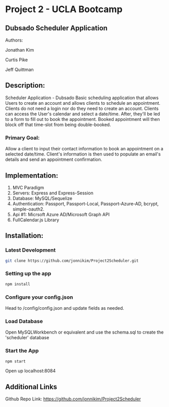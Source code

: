# Project 2 - UCLA Bootcamp

## Dubsado Scheduler Application

Authors:

Jonathan Kim

Curtis Pike

Jeff Quittman

## Description:

Scheduler Application - Dubsado
Basic scheduling application that allows Users to create an account and allows clients to schedule an appointment. Clients do not need a login nor do they need to create an account. Clients can access the User's calendar and select a date/time. After, they'll be led to a form to fill out to book the appointment. Booked appointment will then block off that time-slot from being double-booked.

### Primary Goal:

Allow a client to input their contact information to book an appointment on a selected date/time. Client's information is then used to populate an email's details and send an appointment confirmation.

## Implementation:

1. MVC Paradigm
2. Servers: Express and Express-Session
3. Database: MySQL/Sequelize
4. Authentication: Passport, Passport-Local, Passport-Azure-AD, bcrypt, simple-oauth2.
4. Api #1: Micrsoft Azure AD/Microsoft Graph API
5. FullCalendar.js Library


## Installation:

### Latest Development
```bash
git clone https://github.com/jonnikim/Project2Scheduler.git
```
### Setting up the app
```bash
npm install
```
### Configure your config.json
Head to /config/config.json and update fields as needed.

### Load Database
Open MySQLWorkbench or equivalent and use the schema.sql to create the 'scheduler' database

### Start the App
 
```bash
npm start
```
Open up localhost:8084

## Additional Links

Github Repo Link: https://github.com/jonnikim/Project2Scheduler

